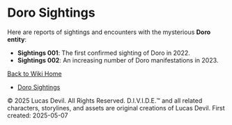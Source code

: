 # Doro Sightings

Here are reports of sightings and encounters with the mysterious **Doro entity**:

- **Sightings 001**: The first confirmed sighting of Doro in 2022.
- **Sightings 002**: An increasing number of Doro manifestations in 2023.

[Back to Wiki Home](index.md)
- [Doro Sightings](/docs/doro_sightings.md)





© 2025 Lucas Devil. All Rights Reserved.
D.I.V.I.D.E.™ and all related characters, storylines, and assets are original creations of Lucas Devil.
First created: 2025-05-07
